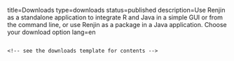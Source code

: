 title=Downloads
type=downloads
status=published
description=Use Renjin as a standalone application to integrate R and Java in a simple GUI or from the command line, or use Renjin as a package in a Java application. Choose your download option
lang=en
~~~~~~

<!-- see the downloads template for contents -->

